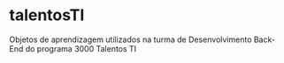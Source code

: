 # talentosTI
Objetos de aprendizagem utilizados na turma de Desenvolvimento Back-End do programa 3000 Talentos TI
